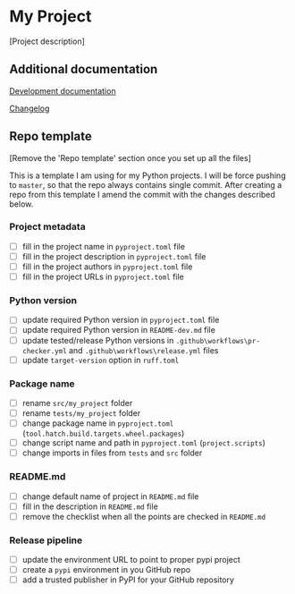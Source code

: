 # My Project

[Project description]

## Additional documentation

[Development documentation](README-DEV.md)

[Changelog](CHANGELOG.md)

## Repo template

[Remove the 'Repo template' section once you set up all the files]

This is a template I am using for my Python projects. I will be force pushing to `master`, so that the repo always contains single commit. After creating a repo from this template I amend the commit with the changes described below.

### Project metadata

- [ ] fill in the project name in `pyproject.toml` file
- [ ] fill in the project description in `pyproject.toml` file
- [ ] fill in the project authors in `pyproject.toml` file
- [ ] fill in the project URLs in `pyproject.toml` file

### Python version

- [ ] update required Python version in `pyproject.toml` file
- [ ] update required Python version in `README-dev.md` file
- [ ] update tested/release Python versions in `.github\workflows\pr-checker.yml` and `.github\workflows\release.yml` files
- [ ] update `target-version` option in `ruff.toml`

### Package name

- [ ] rename `src/my_project` folder
- [ ] rename `tests/my_project` folder
- [ ] change package name in `pyproject.toml` (`tool.hatch.build.targets.wheel.packages`)
- [ ] change script name and path in `pyproject.toml` (`project.scripts`)
- [ ] change imports in files from `tests` and `src` folder

### README.md

- [ ] change default name of project in `README.md` file
- [ ] fill in the description in `README.md` file
- [ ] remove the checklist when all the points are checked in `README.md`

### Release pipeline

- [ ] update the environment URL to point to proper pypi project
- [ ] create a `pypi` environment in you GitHub repo
- [ ] add a trusted publisher in PyPI for your GitHub repository
